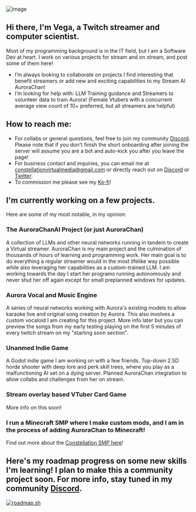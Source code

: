 ![image](https://github.com/user-attachments/assets/736816e0-5903-479a-b5e7-93078b10ed1a)
## Hi there, I'm Vega, a Twitch streamer and computer scientist.
Most of my programming background is in the IT field, but I am a Software Dev at heart.
I work on various projects for stream and on stream, and post some of them here!

-  I’m always looking to collaborate on projects I find interesting that benefit streamers or add new and exciting capabilities to my Stream AI AuroraChan!
-  I’m looking for help with: LLM Training guidance and Streamers to volunteer data to train Aurora! (Female Vtubers with a concurrent average view count of 10+ preferred, but all streamers are helpful)

## How to reach me:
- For collabs or general questions, feel free to join my community [Discord](https://discord.gg/UPQgsszwZA). Please note that if you don't finish the short onboarding after joining the server will assume you are a bot and auto-kick you after you leave the page!
- For business contact and inquiries, you can email me at constellationvirtualmedia@gmail.com or directly reach out on [Discord](discord.com/users/1091113489428398150) or [Twitter](https://x.com/VegaLyraeVT).
- To commission me please see my [Ko-fi](https://ko-fi.com/vegalyrae)!

## I'm currently working on a few projects.
Here are some of my most notable, in my opinion:

### The AuroraChanAI Project (or just AuroraChan)
  A collection of LLMs and other neural networks running in tandem to create a Virtual streamer. AuroraChan is my main project and the culmination of thousands of hours of learning and programming work. Her main goal is to do everything a regular streamer would in the most lifelike way possible while also leveraging her capabilities as a custom-trained LLM. I am working towards the day I start her programs running autonomously and never shut her off again except for small preplanned windows for updates.

### Aurora Vocal and Music Engine
  A series of neural networks working with Aurora's existing models to allow karaoke live and original song creation by Aurora. This also involves a custom vocaloid I am creating for this project. More info later but you can preview the songs from my early testing playing on the first 5 minutes of every twitch stream on my "starting soon section".

### Unanmed Indie Game
  A Godot indie game I am working on with a few friends. Top-down 2.5D horde shooter with deep lore and perk skill trees, where you play as a malfunctioning AI set on a dying server. Planned AuroraChan integration to allow collabs and challenges from her on stream.

### Stream overlay based VTuber Card Game
  More info on this soon!

### I run a Minecraft SMP where I make custom mods, and I am in the process of adding AuroraChan to Minecraft!
Find out more about the [Constellation SMP here](https://smp.constellationvirtualmedia.com/)!

## Here's my roadmap progress on some new skills I'm learning! I plan to make this a community project soon. For more info, stay tuned in my community [Discord](https://discord.gg/UPQgsszwZA).
[![roadmap.sh](https://roadmap.sh/card/tall/67e4a5d2616abc6b0b69db0a?variant=dark&roadmaps=data-analyst%2Cgame-developer%2Cpython%2Cbackend)](https://roadmap.sh)
